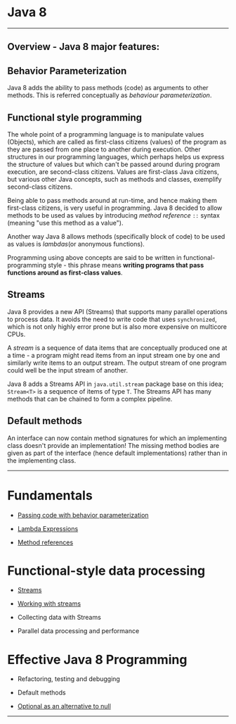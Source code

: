 # Java 8
---

Overview - Java 8 major features:
---

## Behavior Parameterization

Java 8 adds the ability to pass methods (code) as arguments to other methods. This is referred conceptually as *behaviour parameterization*.


## Functional style programming

The whole point of a programming language is to manipulate values (Objects), which are called as first-class citizens (values) of the program as they are passed from one place to another during execution. Other structures in our programming languages, which perhaps helps us express the structure of values but which can't be passed around during program execution, are second-class citizens. Values are first-class Java citizens, but various other Java concepts, such as methods and classes, exemplify second-class citizens.

Being able to pass methods around at run-time, and hence making them first-class citizens, is very useful in programming. Java 8 decided to allow methods to be used as values by introducing *method reference* `::` syntax (meaning "use this method as a value").

Another way Java 8 allows methods (specifically block of code) to be used as values is *lambdas*(or anonymous functions).

Programming using above concepts are said to be written in functional-programming style - this phrase means **writing programs that pass functions around as first-class values**.


## Streams

Java 8 provides a new API (Streams) that supports many parallel operations to process data. It avoids the need to write code that uses `synchronized`, which is not only highly error prone but is also more expensive on multicore CPUs.

A *stream* is a sequence of data items that are conceptually produced one at a time - a program might read items from an input stream one by one and similarly write items to an output stream. The output stream of one program could well be the input stream of another.

Java 8 adds a Streams API in `java.util.stream` package base on this idea; `Stream<T>` is a sequence of items of type `T`. The Streams API has many methods that can be chained to form a complex pipeline.

## Default methods

An interface can now contain method signatures for which an implementing class doesn't provide an implementation! The missing method bodies are given as part of the interface (hence default implementations) rather than in the implementing class.

---

# Fundamentals

- [Passing code with behavior parameterization](./behavior-parameterization.md)

- [Lambda Expressions](./lambda-expressions.md)

- [Method references](./method-references.md)

# Functional-style data processing

- [Streams](./streams-introduction.md)

- [Working with streams](./working-with-streams.md)

- Collecting data with Streams

- Parallel data processing and performance

# Effective Java 8 Programming

- Refactoring, testing and debugging

- Default methods

- [Optional as an alternative to null](./optional.md)



















----
